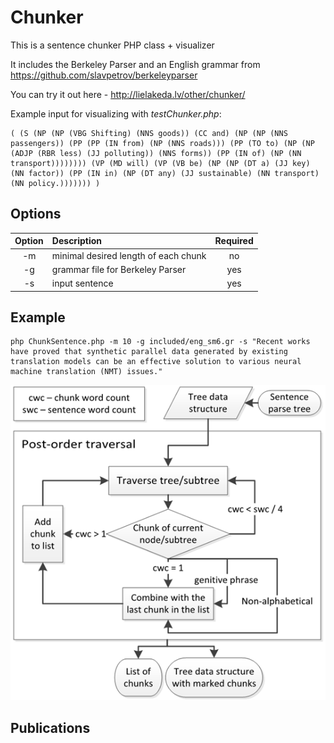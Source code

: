 Chunker
===================================
This is a sentence chunker PHP class + visualizer

It includes the Berkeley Parser and an English grammar from https://github.com/slavpetrov/berkeleyparser

You can try it out here - http://lielakeda.lv/other/chunker/

Example input for visualizing with _testChunker.php_:

	( (S (NP (NP (VBG Shifting) (NNS goods)) (CC and) (NP (NP (NNS passengers)) (PP (PP (IN from) (NP (NNS roads))) (PP (TO to) (NP (NP (ADJP (RBR less) (JJ polluting)) (NNS forms)) (PP (IN of) (NP (NN transport)))))))) (VP (MD will) (VP (VB be) (NP (NP (DT a) (JJ key) (NN factor)) (PP (IN in) (NP (DT any) (JJ sustainable) (NN transport) (NN policy.))))))) )

	
Options
---------

| Option | Description                          | Required |
|:------:|:-------------------------------------|:--------:|
| -m     | minimal desired length of each chunk | no       |
| -g     | grammar file for Berkeley Parser     | yes      |
| -s     | input sentence                       | yes      |
	
Example
---------

```shell
php ChunkSentence.php -m 10 -g included/eng_sm6.gr -s "Recent works have proved that synthetic parallel data generated by existing translation models can be an effective solution to various neural machine translation (NMT) issues."
```	

![N|Solid](https://github.com/M4t1ss/chunker/blob/master/included/chunking.png?raw=true)


Publications
---------